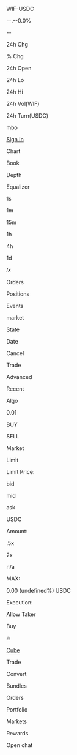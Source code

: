 WIF-USDC

\--.--0.0%

\--

24h Chg

% Chg

24h Open

24h Lo

24h Hi

24h Vol(WIF)

24h Turn(USDC)

mbo

[Sign In](/signin)

Chart

Book

Depth

Equalizer

1s

1m

15m

1h

4h

1d

𝑓𝑥

Orders

Positions

Events

market

State

Date

Cancel

Trade

Advanced

Recent

Algo

0.01

BUY

SELL

Market

Limit

Limit Price:

bid

mid

ask

USDC

Amount:

.5x

2x

n/a

MAX:

0.00 (undefined%) USDC

Execution:

Allow Taker

Buy

🔥

[Cube](/ "Cube | The World's Fastest Crypto Exchange")

Trade

Convert

Bundles

Orders

Portfolio

Markets

Rewards

Open chat

